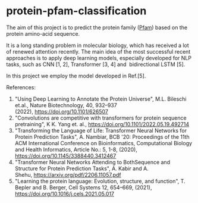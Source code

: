 # protein-pfam-classification
The aim of this project is to predict the protein family ([Pfam](https://https://en.wikipedia.org/wiki/Pfam)) based on the protein amino-acid sequence.

It is a long standing problem in molecular biology, which has received a lot of renewed attention recently. The main idea of the most successful recent approaches is to apply deep learning models, especially developed for NLP tasks, such as CNN [1, 2], Transformer [3, 4] and  bidirectional LSTM [5].

In this project we employ the model developed in Ref.[5].

References:

1. "Using Deep Learning to Annotate the Protein Universe", M.L. Bileschi et.al., Nature Biotechnology, 40, 932–937 (2022), https://doi.org/10.1101/626507
2. "Convolutions are competitive with transformers for protein sequence pretraining", K K. Yang et. al., https://doi.org/10.1101/2022.05.19.492714
3. "Transforming the Language of Life: Transformer Neural Networks for Protein Prediction Tasks",
A. Nambiar, BCB '20: Proceedings of the 11th ACM International Conference on Bioinformatics, Computational Biology and Health Informatics, Article No.: 5, 1-8, (2020), https://doi.org/10.1145/3388440.3412467
4. "Transformer Neural Networks Attending to BothSequence and Structure for Protein Prediction Tasks", A. Kabir and A. Shehu, https://arxiv.org/pdf/2206.11057.pdf
5. "Learning the protein language: Evolution, structure, and function", T. Bepler and B. Berger, Cell Systems 12, 654–669, (2021), https://doi.org/10.1016/j.cels.2021.05.017
